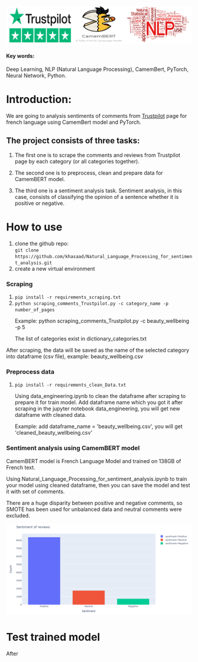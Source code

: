 <img src = 'https://github.com/khasaad/Natural_Language_Processing_for_sentiment_analysis/blob/main/images/logo.PNG'>

#### Key words: 
Deep Learning, NLP (Natural Language Processing), CamemBert, PyTorch, Neural Network, Python.

# Introduction:

We are going to analysis sentiments of comments from <a href = 'https://www.trustpilot.com/'>Trustpilot</a> page for french language using CamemBert model and PyTorch. 

## The project consists of three tasks:

1. The first one is to scrape the comments and reviews from Trustpilot page by each category (or all categories together). 

2. The second one is to preprocess, clean and prepare data for CamemBERT model.

3. The third one is a sentiment analysis task. Sentiment analysis, in this case, consists of classifying the opinion of a sentence whether it is positive or negative.

# How to use
<ol> 
 <li>clone the github repo:<br><code>git clone https://github.com/khasaad/Natural_Language_Processing_for_sentiment_analysis.git</code></li>
 <li>create a new virtual environment</li>
</ol>

### Scraping 
<ol>
 <li><code>pip install -r requirements_scraping.txt</code></li>
 <li><code>python scraping_comments_Trustpilot.py -c category_name -p number_of_pages </code></li>
 <p>Example: python scraping_comments_Trustpilot.py -c beauty_wellbeing -p 5</p>
 <p>The list of categories exist in dictionary_categories.txt</p>
</ol>

<p>After scraping, the data will be saved as the name of the selected category into dataframe (csv file), example: beauty_wellbeing.csv</p>

### Preprocess data
<ol>
 <li><code>pip install -r requirements_clean_Data.txt</code></li>
 
 <p>Using data_engineering.ipynb to clean the dataframe after scraping to prepare it for train model.
Add dataframe name which you got it after scraping in the jupyter notebook data_engineering, you will get new dataframe with cleaned data.</p>
 <p>Example: add dataframe_name = 'beauty_wellbeing.csv', you will get 'cleaned_beauty_wellbeing.csv'</p> 
</ol>

### Sentiment analysis using CamemBERT model

<p>CamemBERT model is French Language Model and trained on 138GB of French text. </p>
<p>Using Natural_Language_Processing_for_sentiment_analysis.ipynb to train your model using cleaned dataframe, then you can save the model and test it with set of comments.</p>

<p>There are a huge disparity between positive and negative comments, so SMOTE has been used for unbalanced data and neutral comments were excluded.<p>
 
 <img src='https://github.com/khasaad/Natural_Language_Processing_for_sentiment_analysis/blob/main/images/sentiment.PNG'>
 
 # Test trained model
 
 After
 
